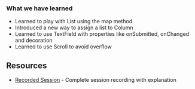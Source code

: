 
### What we have learned

- Learned to play with List using the map method
- Introduced a new way to assign a list to Column
- Learned to use TextField with properties like onSubmitted, onChanged and decoration
- Learned to use Scroll to avoid overflow


## Resources
- [Recorded Session](https://youtu.be/CKx6GadmYY4) - Complete session recording with explanation